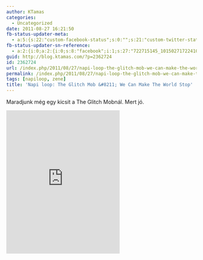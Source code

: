 ```yaml
---
author: KTamas
categories:
  - Uncategorized
date: 2011-08-27 16:21:50
fb-status-updater-meta:
  - a:5:{s:22:"custom-facebook-status";s:0:"";s:21:"custom-twitter-status";s:0:"";s:7:"fb-push";s:1:"1";s:7:"tw-push";s:1:"1";s:4:"push";s:1:"1";}
fb-status-updater-sn-reference:
  - a:2:{i:0;a:2:{i:0;s:8:"facebook";i:1;s:27:"722715145_10150271722410146";}i:1;a:2:{i:0;s:7:"twitter";i:1;s:18:"107457812568883200";}}
guid: http://blog.ktamas.com/?p=2362724
id: 2362724
url: /index.php/2011/08/27/napi-loop-the-glitch-mob-we-can-make-the-world-stop/
permalink: /index.php/2011/08/27/napi-loop-the-glitch-mob-we-can-make-the-world-stop/
tags: [napiloop, zene]
title: 'Napi loop: The Glitch Mob &#8211; We Can Make The World Stop'
---
```


Maradjunk még egy kicsit a The Glitch Mobnál. Mert jó.

<iframe src="https://open.spotify.com/embed/track/48n92l7OnLEURhalUBtsl7" width="300" height="380" frameborder="0" allowtransparency="true" allow="encrypted-media"></iframe>
